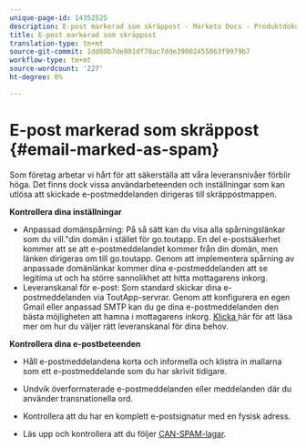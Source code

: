 ```yaml
---
unique-page-id: 14352525
description: E-post markerad som skräppost - Marketo Docs - Produktdokumentation
title: E-post markerad som skräppost
translation-type: tm+mt
source-git-commit: 1dd80b7de801df78ac7dde39002455063f9979b7
workflow-type: tm+mt
source-wordcount: '227'
ht-degree: 0%

---
```



# E-post markerad som skräppost {#email-marked-as-spam}

Som företag arbetar vi hårt för att säkerställa att våra leveransnivåer förblir höga. Det finns dock vissa användarbeteenden och inställningar som kan utlösa att skickade e-postmeddelanden dirigeras till skräppostmappen.

**Kontrollera dina inställningar**

* Anpassad domänspårning: På så sätt kan du visa alla spårningslänkar som du vill.&quot;din domän i stället för go.toutapp. En del e-postsäkerhet kommer att se att e-postmeddelandet kommer från din domän, men länken dirigeras om till go.toutapp. Genom att implementera spårning av anpassade domänlänkar kommer dina e-postmeddelanden att se legitima ut och ha större sannolikhet att hitta mottagarens inkorg.
* Leveranskanal för e-post: Som standard skickar dina e-postmeddelanden via ToutApp-servrar. Genom att konfigurera en egen Gmail eller anpassad SMTP kan du ge dina e-postmeddelanden den bästa möjligheten att hamna i mottagarens inkorg. [Klicka ](https://nation.marketo.com/docs/DOC-5080) här för att läsa mer om hur du väljer rätt leveranskanal för dina behov.

**Kontrollera dina e-postbeteenden**

* Håll e-postmeddelandena korta och informella och klistra in mallarna som ett e-postmeddelande som du har skrivit tidigare.

* Undvik överformaterade e-postmeddelanden eller meddelanden där du använder transnationella ord.

* Kontrollera att du har en komplett e-postsignatur med en fysisk adress.

* Läs upp och kontrollera att du följer [CAN-SPAM-lagar](https://www.ftc.gov/tips-advice/business-center/guidance/can-spam-act-compliance-guide-business).
